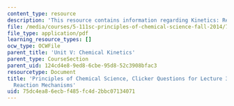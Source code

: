 ```yaml
---
content_type: resource
description: 'This resource contains information regarding Kinetics: Reaction Mechanisms.'
file: /media/courses/5-111sc-principles-of-chemical-science-fall-2014/75dc4ea86ecbf485fc4d2bbc07134071_MIT5_111F14_Lec32Clkr.pdf
file_type: application/pdf
learning_resource_types: []
ocw_type: OCWFile
parent_title: 'Unit V: Chemical Kinetics'
parent_type: CourseSection
parent_uid: 124cd4e8-9ed8-6cbe-95d8-52c3908bfac3
resourcetype: Document
title: 'Principles of Chemical Science, Clicker Questions for Lecture 32: Kinetics:
  Reaction Mechanisms'
uid: 75dc4ea8-6ecb-f485-fc4d-2bbc07134071
---
```

